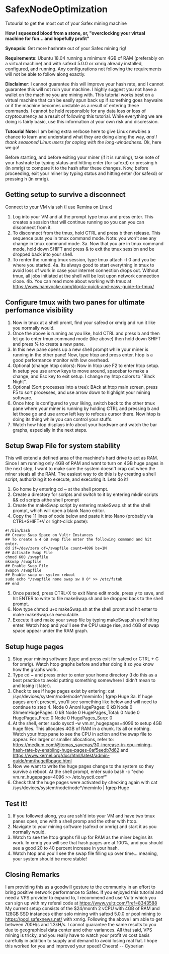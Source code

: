 # SafexNodeOptimization
Tutourial to get the most out of your Safex mining machine

**How I squeezed blood from a stone, or, "overclocking your virtual machine for fun... and hopefully profit"**

**Synopsis**: Get more hashrate out of your Safex mining rig!

**Requirements**: Ubuntu 18.04 running a minimum 4GB of RAM (preferably on a virtual machine) and with safexd 5.0.0 or xmrig already installed, configured, and running. Any configurations not following the requirements will not be able to follow along exactly.

**Disclaimer**: I cannot guarantee this will improve your hash rate, and I cannot guarantee this will not ruin your machine. I highly suggest you not have a wallet on the machine you are mining with. This tutorial works best on a virtual machine that can be easily spun back up if something goes haywaire or if the machine becomes unstable as a result of entering these commands. I cannot be held responsible for any data loss or loss of cryptocurrency as a result of following this tutorial. While everything we are doing is fairly basic, use this information at your own risk and discression.
		
**Tutourial Note**: I am being extra verbose here to give Linux newbies a chance to learn and understand what they are doing along the way, *and I thank seasoned Linux users for coping with the long-windedness.* Ok, here we go!

Before starting, and before exiting your miner (if it is running), take note of your hashrate by typing status and hitting enter (for safexd) or pressing h (in xmrig) to compare it to the hash after these changes.
Now, before proceeding, exit your miner by typing status and hitting enter (for safexd) or pressing h (in xmrig).

## Getting setup to survive a disconnect
Connect to your VM via ssh (I use Remina on Linux)
1. Log into your VM and at the prompt type tmux and press enter. This creates a session that will continue running so you can you can disconnect from it.
2. To disconnect from the tmux, hold CTRL and press b then release. This sequence puts you in tmux command mode. Note: you won't see any change in tmux command mode.
3a. Now that you are in tmux command mode, hold down SHIFT and press & to exit the tmux session and be dropped back into your shell.
4. To renter the running tmux session, type tmux attach -t 0 and you be where you started.
4a. Its always good to start everything in tmux to avoid loss of work in case your internet connection drops out. Without tmux, all jobs initiated at the shell will be lost upon network connection close.
4b. You can read more about working with tmux at https://www.hamvocke.com/blog/a-quick-and-easy-guide-to-tmux/

## Configure tmux with two panes for ultimate perfomance visibility
1. Now in tmux at a shell promt, find your safexd or xmrig and run it like you normally would.
2. Once the above is running as you like, hold CTRL and press b and then let go to enter tmux command mode (like above) then hold down SHIFT and press % to create a new pane.
4. In this new pane opens up a new shell prompt while your miner is running in the other pane! Now, type htop and press enter. htop is a good performance monitor with low overhead.
5. Optional (change htop colors): Now in htop use F2 to enter htop setup. In setup you use arrow keys to move around, spacebar to make a change, and Esc key to exit setup. I change my htop colors to "Black Night".
6. Optional (Sort processes into a tree): BAck at htop main screen, press F5 to sort processes, and use arrow down to highlight your mining software.
7. Once htop is configured to your liking, switch back to the other tmux pane where your miner is running by holding CTRL and pressing b and let those go and use arrow left key to refocus cursor there. Now htop is doing its thing while you can control your stuffs.
8. Watch how htop displays info about your hardware and watch the bar graphs, especially in the next steps.

## Setup Swap File for system stability
This will extend a defined area of the machine's hard drive to act as RAM. Since I am running only 4GB of RAM and want to turn on 4GB huge pages in the next step, I want to make sure the system doesn't crap out when the miner steals all the RAM. The easiest way to do this is by creating a shell script, authorizing it to execute, and executing it. Lets do it!
1. Go home by entering cd ~ at the shell prompt.
2. Create a directory for scripts and switch to it by entering mkdir scripts && cd scripts atthe shell prompt
3. Create the makeSwap script by entering makeSwap.sh at the shell prompt, which will open a blank Nano editor.
4. Copy the 11 lines of code below and paste it into Nano (probably via CTRL+SHIFT+V or right-click paste):
```
#!/bin/bash
## Create Swap Space on Vultr Instances
## To create a 4 GB swap file enter the following command and hit enter.
dd if=/dev/zero of=/swapfile count=4096 bs=1M
## Activate Swap File
chmod 600 /swapfile
mkswap /swapfile
## Enable Swap File
swapon /swapfile
## Enable swap on system reboot
sudo echo "/swapfile none swap sw 0 0" >> /etc/fstab
## end
```
5. Once pasted, press CTRL+X to exit Nano edit mode, press y to save, and hit ENTER to write to file makeSwap.sh and be dropped back to the shell prompt.
6. Now type chmod u+x makeSwap.sh at the shell promt and hit enter to make makeSwap.sh executable.
7. Execute it and make your swap file by typing makeSwap.sh and hitting enter. Watch htop and you'll see the CPU usage rise, and 4GB of swap space appear under the RAM graph.

## Setup huge pages
1. Stop your mining software (type and press exit for safexd or CTRL + C for xmrig). Watch htop graphs before and after doing it so you know how the graphs work. 
2. Type cd ~ and press enter to enter your home directory (I do this as a best practice to avoid putting something somewhere I didn't mean to and losing it later).
3. Check to see if huge pages exist by entering: cat /sys/devices/system/node/node*/meminfo | fgrep Huge
3a. If huge pages aren't present, you'll see something like below and will need to continue to step 4.
				Node 0 AnonHugePages:         0 kB
				Node 0 ShmemHugePages:        0 kB
				Node 0 HugePages_Total:     0
				Node 0 HugePages_Free:      0
				Node 0 HugePages_Surp:      0
4. At the shell, enter sudo sysctl -w vm.nr_hugepages=4096 to setup 4GB huge files. This allocates 4GB of RAM in a chunk. Its all or nothing. Watch your htop pane to see the CPU in action and the swap file to appear.
	For larger or smaller allocations, refer to:
	https://medium.com/@tomas_savenas/30-increase-in-cpu-mining-hash-rate-by-enabling-huge-pages-8af5eedb7d62
	and
	https://www.kernel.org/doc/html/latest/admin-guide/mm/hugetlbpage.html	
5. Now we want to write the huge pages change to the system so they survive a reboot. At the shell prompt, enter sudo bash -c "echo vm.nr_hugepages=4096 >> /etc/sysctl.conf"
6. Check that the huge pages were activated by checking again with cat /sys/devices/system/node/node*/meminfo | fgrep Huge

## Test it!
1. If you followed along, you are ssh'd into your VM and have two tmux panes open, one with a shell promp and the other with htop.
2. Navigate to your mining software (safexd or xmrig) and start it as you normally would.
3. Watch to see the htop graphs fill up for RAM as the miner begins its work. In xmrig you will see that hash pages are at 100%, and you should see a good 20 to 40 percent increase in your hash.
4. Watch htop and you'll see the swap file filling up over time... meaning, your system should be more stable!

## Closing Remarks
I am providing this as a goodwill gesture to the community in an effort to bring positive network performance to Safex. If you enjoyed this tutorial and need a VPS provider to expand to, I recommend and use Vultr which you can sign up with my referal code at https://www.vultr.com/?ref=8343588 My current setup consists of the $24/month 2 vCPU with 4GB of RAM and 128GB SSD instances either solo mining with safexd 5.0.0 or pool mining to https://pool.safexnews.net/ with xmrig. Following the above I am able to get between 700H/s and 1.3kH/s. I cannot guarantee the same results to you due to geographical data center and other variances. All that said, VPS mining is tricky, and you really have to watch your profit vs cost basis carefully in addition to supply and demand to avoid losing real fiat. I hope this worked for you and improved your speed! Cheers! -- Cyberian







